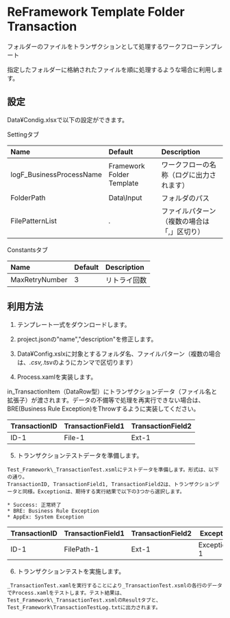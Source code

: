 # ReFramework Template Folder Transaction

フォルダーのファイルをトランザクションとして処理するワークフローテンプレート

指定したフォルダーに格納されたファイルを順に処理するような場合に利用します。

## 設定

Data¥Condig.xlsxで以下の設定ができます。

Settingタブ

| Name                     | Default                   | Description                                 |
|:-------------------------|:--------------------------|:--------------------------------------------|
| logF_BusinessProcessName | Framework Folder Template | ワークフローの名称（ログに出力されます）    |
| FolderPath               | Data\Input                | フォルダのパス                              |
| FilePatternList          | *.*                       | ファイルパターン（複数の場合は「,」区切り） |

Constantsタブ

| Name           | Default | Description  |
|:---------------|:--------|:-------------|
| MaxRetryNumber | 3       | リトライ回数 |

## 利用方法

1. テンプレート一式をダウンロードします。

2. project.jsonの"name","description"を修正します。

3. Data¥Config.xslxに対象とするフォルダ名、ファイルパターン（複数の場合は、*.csv,*.tsvのようにカンマで区切ります）

4. Process.xamlを実装します。

  in_TransactionItem（DataRow型）にトランザクションデータ（ファイル名と拡張子）が渡されます。データの不備等で処理を再実行できない場合は、BRE(Business Rule Exception)をThrowするように実装してください。

  | TransactionID | TransactionField1 | TransactionField2 |
  | ------------- | ----------------- | ----------------- |
  | ID-1          | File-1            | Ext-1             |


  5. トランザクションテストデータを準備します。

    Test_Framework\_TransactionTest.xsmlにテストデータを準備します。形式は、以下の通り。
    TransactionID, TransactionField1, TransactionField2は、トランザクションデータと同様。Exceptionは、期待する実行結果で以下の3つから選択します。

    * Success: 正常終了
    * BRE: Business Rule Exception
    * AppEx: System Exception

  | TransactionID | TransactionField1 | TransactionField2 | Exception   |
  | ------------- | ----------------- | ----------------- | ----------- |
  | ID-1          | FilePath-1        | Ext-1             | Exception-1 |


  6. トランザクションテストを実施します。

    _TransactionTest.xamlを実行することにより_TransactionTest.xsmlの各行のデータでProcess.xamlをテストします。テスト結果は、Test_Framework\_TransactionTest.xsmlのResultタブと、Test_Framework\TransactionTestLog.txtに出力されます。
